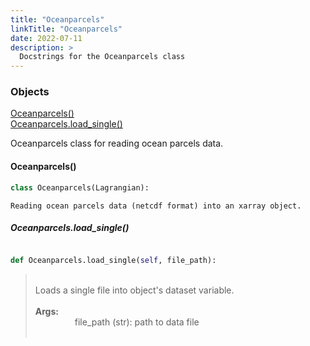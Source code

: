 ```yaml
---
title: "Oceanparcels"
linkTitle: "Oceanparcels"
date: 2022-07-11
description: >
  Docstrings for the Oceanparcels class
---
```

### Objects

[Oceanparcels()](#oceanparcels)<br />
[Oceanparcels.load_single()](#oceanparcelsload_single)<br />

Oceanparcels class for reading ocean parcels data.
#### Oceanparcels()
```python
class Oceanparcels(Lagrangian):
```

```
Reading ocean parcels data (netcdf format) into an xarray object.
```

##### Oceanparcels.load_single()
```python

def Oceanparcels.load_single(self, file_path):
```
> <br />
> Loads a single file into object's dataset variable.<br />
> <br />
> <b>Args:</b><br />
> &nbsp;&nbsp;&nbsp;&nbsp;&nbsp;&nbsp;&nbsp;&nbsp;&nbsp;&nbsp;&nbsp;&nbsp;&nbsp;&nbsp;&nbsp;  file_path (str): path to data file<br />
> <br />